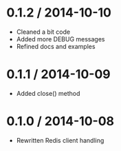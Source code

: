 0.1.2 / 2014-10-10
==================

* Cleaned a bit code
* Added more DEBUG messages
* Refined docs and examples

0.1.1 / 2014-10-09
==================

* Added close() method

0.1.0 / 2014-10-08
==================

* Rewritten Redis client handling